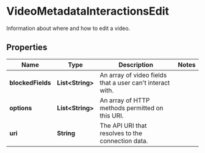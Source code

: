 

# VideoMetadataInteractionsEdit

Information about where and how to edit a video.

## Properties

| Name | Type | Description | Notes |
|------------ | ------------- | ------------- | -------------|
|**blockedFields** | **List&lt;String&gt;** | An array of video fields that a user can&#39;t interact with. |  |
|**options** | **List&lt;String&gt;** | An array of HTTP methods permitted on this URI. |  |
|**uri** | **String** | The API URI that resolves to the connection data. |  |



